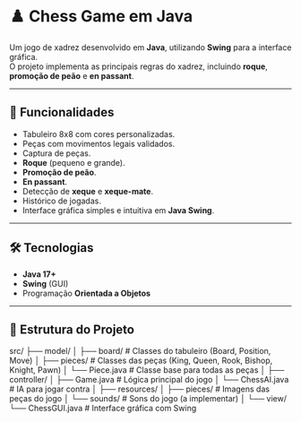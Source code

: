 # ♟️ Chess Game em Java

Um jogo de xadrez desenvolvido em **Java**, utilizando **Swing** para a interface gráfica.  
O projeto implementa as principais regras do xadrez, incluindo **roque**, **promoção de peão** e **en passant**.

---

## 🚀 Funcionalidades

- Tabuleiro 8x8 com cores personalizadas.
- Peças com movimentos legais validados.
- Captura de peças.
- **Roque** (pequeno e grande).
- **Promoção de peão**.
- **En passant**.
- Detecção de **xeque** e **xeque-mate**.
- Histórico de jogadas.
- Interface gráfica simples e intuitiva em **Java Swing**.

---

## 🛠️ Tecnologias

- **Java 17+**
- **Swing** (GUI)
- Programação **Orientada a Objetos**

---

## 📂 Estrutura do Projeto

src/
├── model/
│   ├── board/            # Classes do tabuleiro (Board, Position, Move)
│   ├── pieces/           # Classes das peças (King, Queen, Rook, Bishop, Knight, Pawn)
│   └── Piece.java        # Classe base para todas as peças
│
├── controller/
│   ├── Game.java         # Lógica principal do jogo
│   └── ChessAI.java      # IA para jogar contra
│
├── resources/
│   ├── pieces/           # Imagens das peças do jogo
│   └── sounds/           # Sons do jogo (a implementar)
│
└── view/
    └── ChessGUI.java     # Interface gráfica com Swing
